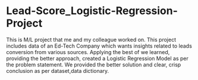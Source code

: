 # Lead-Score_Logistic-Regression-Project
This is M/L project that me and my colleague worked on. This project includes data of an Ed-Tech Company which wants insights related to leads conversion from various sources. Applying the best of we learned, providing the better approach, created a Logistic Regression Model as per the problem statement. We provided the better solution and clear, crisp conclusion as per dataset,data dictionary.  
